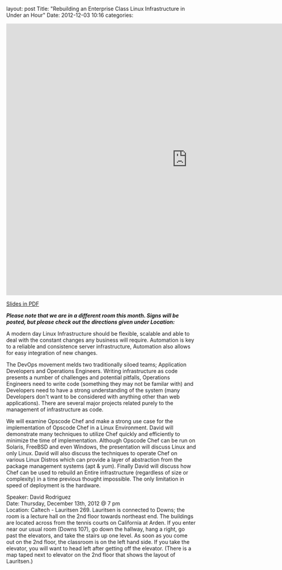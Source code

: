 layout: post
Title: "Rebuilding an Enterprise Class Linux Infrastructure in Under an Hour"
Date: 2012-12-03 10:16
categories: 

<iframe width="960" height="720" src="http://www.youtube.com/embed/WwtgfQJ0MzI" frameborder="0" allowfullscreen></iframe>

<a href="/slides/201212_David_Rodriguez_on_Chef.pdf">Slides in PDF</a>

***Please note that we are in a different room this month. Signs will be posted, but please check out the directions given under Location:***

A modern day Linux Infrastructure should be flexible, scalable and able to deal
with the constant changes any business will require.  Automation is key to a
reliable and consistence server infrastructure, Automation also allows for easy
integration of new changes.

The DevOps movement melds two traditionally siloed teams; Application
Developers and Operations Engineers.  Writing infrastructure as code presents a
number of challenges and potential pitfalls, Operations Engineers need to write
code (something they may not be familar with) and Developers need to have a
strong understanding of the system (many Developers don't want to be considered
with anything other than web applications).  There are several major projects
related purely to the management of infrastructure as code.

We will examine Opscode Chef and make a strong use case for the implementation
of Opscode Chef in a Linux Environment.  David will demonstrate many techniques
to utilize Chef quickly and efficiently to minimize the time of implementation.
Although Opscode Chef can be run on Solaris, FreeBSD and even Windows, the
presentation will discuss Linux and only Linux.  David will also discuss the
techniques to operate Chef on various Linux Distros which can provide a layer
of abstraction from the package management systems (apt & yum).  Finally David
will discuss how Chef can be used to rebuild an Entire infrastructure
(regardless of size or complexity) in a time previous thought impossible.  The
only limitation in speed of deployment is the hardware.  


Speaker:  David Rodriguez <br/> 
Date: Thursday, December 13th, 2012 @ 7 pm <br/>
Location: Caltech - Lauritsen 269.  Lauritsen is connected to Downs; the room is a lecture hall on the 2nd floor towards northeast end. The buildings are located across from the tennis courts on California at Arden. If you enter near our usual room (Downs 107),  go down the hallway, hang a right, go past the elevators, and take the stairs up one level.  As soon as you come out on the 2nd floor, the classroom is on the left hand side.  If you take the elevator, you will want to head left after getting off the elevator.  (There is a map taped next to elevator on the 2nd floor that shows the layout of Lauritsen.) 
